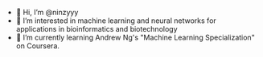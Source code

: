 - 👋 Hi, I’m @ninzyyy
- 👀 I’m interested in machine learning and neural networks for applications in bioinformatics and biotechnology
- 🌱 I’m currently learning Andrew Ng's "Machine Learning Specialization" on Coursera.

<!---
ninzyyy/ninzyyy is a ✨ special ✨ repository because its `README.md` (this file) appears on your GitHub profile.
You can click the Preview link to take a look at your changes.
--->

